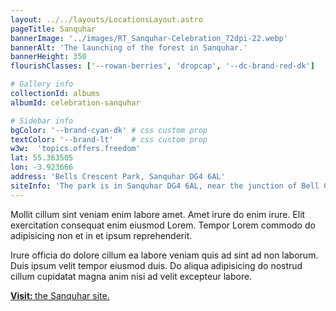 ```yaml
---
layout: ../../layouts/LocationsLayout.astro
pageTitle: Sanquhar
bannerImage: '../images/RT_Sanquhar-Celebration_72dpi-22.webp'
bannerAlt: 'The launching of the forest in Sanquhar.'
bannerHeight: 350
flourishClasses: ['--rowan-berries', 'dropcap', '--dc-brand-red-dk']

# Gallery info
collectionId: albums
albumId: celebration-sanquhar

# Sidebar info
bgColor: '--brand-cyan-dk' # css custom prop
textColor: '--brand-lt'    # css custom prop
w3w:  'topics.offers.freedom'
lat: 55.363505
lon: -3.923666
address: 'Bells Crescent Park, Sanquhar DG4 6AL'
siteInfo: 'The park is in Sanquhar DG4 6AL, near the junction of Bell Crescent and Deer Park Avenue.'
---
```


Mollit cillum sint veniam enim labore amet. Amet irure do enim irure. Elit exercitation consequat enim eiusmod Lorem. Tempor Lorem commodo do adipisicing non et in et ipsum reprehenderit.

Irure officia do dolore cillum ea labore veniam quis ad sint ad non laborum. Duis ipsum velit tempor eiusmod duis. Do aliqua adipisicing do nostrud cillum cupidatat magna anim nisi ad velit excepteur labore.

<a class="link" href='../visit/sanquhar'><b>Visit: </b>the Sanquhar site.</a>
